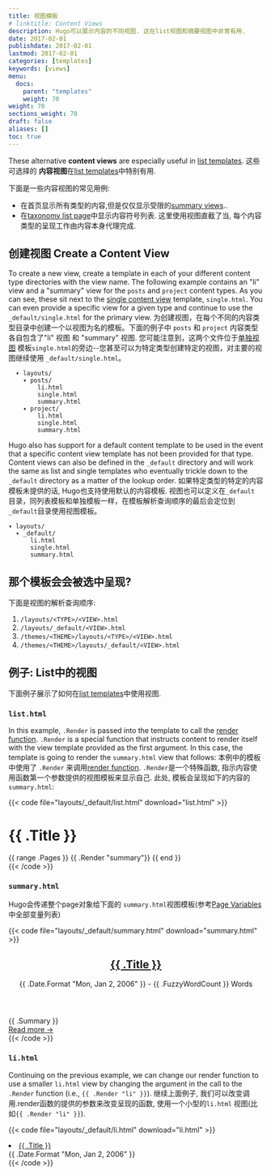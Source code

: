 ```yaml
---
title: 视图模板
# linktitle: Content Views
description: Hugo可以展示内容的不同视图. 这在list视图和摘要视图中非常有用.
date: 2017-02-01
publishdate: 2017-02-01
lastmod: 2017-02-01
categories: [templates]
keywords: [views]
menu:
  docs:
    parent: "templates"
    weight: 70
weight: 70
sections_weight: 70
draft: false
aliases: []
toc: true
---
```


These alternative **content views** are especially useful in [list templates][lists].
这些可选择的 **内容视图**在[list templates][lists]中特别有用.

下面是一些内容视图的常见用例:

* 在首页显示所有类型的内容,但是仅仅显示受限的[summary views][summaries]..
* 在[taxonomy list page][taxonomylists]中显示内容符号列表.
  这里使用视图直截了当, 每个内容类型的呈现工作由内容本身代理完成.

## 创建视图 Create a Content View

To create a new view, create a template in each of your different content type directories with the view name. The following example contains an "li" view and a "summary" view for the `posts` and `project` content types. As you can see, these sit next to the [single content view][single] template, `single.html`. You can even provide a specific view for a given type and continue to use the `_default/single.html` for the primary view.
为创建视图，在每个不同的内容类型目录中创建一个以视图为名的模板。下面的例子中 `posts` 和 `project` 内容类型各自包含了"li" 视图 和 "summary" 视图. 您可能注意到，这两个文件位于[单独视图][single] 模板`single.html`的旁边--您甚至可以为特定类型创建特定的视图，对主要的视图继续使用 `_default/single.html`。

```
  ▾ layouts/
    ▾ posts/
        li.html
        single.html
        summary.html
    ▾ project/
        li.html
        single.html
        summary.html
```

Hugo also has support for a default content template to be used in the event that a specific content view template has not been provided for that type. Content views can also be defined in the `_default` directory and will work the same as list and single templates who eventually trickle down to the `_default` directory as a matter of the lookup order.
如果特定类型的特定的内容模板未提供的话, Hugo也支持使用默认的内容模板. 视图也可以定义在`_default` 目录，同列表模板和单独模板一样，在模板解析查询顺序的最后会定位到`_default`目录使用视图模板。

```
▾ layouts/
  ▾ _default/
      li.html
      single.html
      summary.html
```

## 那个模板会会被选中呈现?

下面是视图的解析查询顺序:

1. `/layouts/<TYPE>/<VIEW>.html`
2. `/layouts/_default/<VIEW>.html`
3. `/themes/<THEME>/layouts/<TYPE>/<VIEW>.html`
4. `/themes/<THEME>/layouts/_default/<VIEW>.html`

## 例子: List中的视图

下面例子展示了如何在[list templates][lists]中使用视图.

### `list.html`

In this example, `.Render` is passed into the template to call the [render function][render]. `.Render` is a special function that instructs content to render itself with the view template provided as the first argument. In this case, the template is going to render the `summary.html` view that follows:
本例中的模板中使用了 `.Render` 来调用[render function][render]. `.Render`是一个特殊函数, 指示内容使用函数第一个参数提供的视图模板来显示自己. 此处, 模板会呈现如下的内容的`summary.html`:

{{< code file="layouts/_default/list.html" download="list.html" >}}
<main id="main">
  <div>
  <h1 id="title">{{ .Title }}</h1>
  {{ range .Pages }}
    {{ .Render "summary"}}
  {{ end }}
  </div>
</main>
{{< /code >}}

### `summary.html`

Hugo会传递整个page对象给下面的 `summary.html`视图模板(参考[Page Variables][pagevars]中全部变量列表)

{{< code file="layouts/_default/summary.html" download="summary.html" >}}
<article class="post">
  <header>
    <h2><a href='{{ .Permalink }}'> {{ .Title }}</a> </h2>
    <div class="post-meta">{{ .Date.Format "Mon, Jan 2, 2006" }} - {{ .FuzzyWordCount }} Words </div>
  </header>
  {{ .Summary }}
  <footer>
  <a href='{{ .Permalink }}'><nobr>Read more →</nobr></a>
  </footer>
</article>
{{< /code >}}

### `li.html`

Continuing on the previous example, we can change our render function to use a smaller `li.html` view by changing the argument in the call to the `.Render` function (i.e., `{{ .Render "li" }}`).
继续上面例子, 我们可以改变调用.render函数的提供的参数来改变呈现的函数, 使用一个小型的`li.html` 视图(比如`{{ .Render "li" }}`).

{{< code file="layouts/_default/li.html" download="li.html" >}}
<li>
  <a href="{{ .Permalink }}">{{ .Title }}</a>
  <div class="meta">{{ .Date.Format "Mon, Jan 2, 2006" }}</div>
</li>
{{< /code >}}

[lists]: /templates/lists/
[lookup]: /templates/lookup-order/
[pagevars]: /variables/page/
[render]: /functions/render/
[single]: /templates/single-page-templates/
[spf]: https://spf13.com
[spfsourceli]: https://github.com/spf13/spf13.com/blob/master/layouts/_default/li.html
[spfsourcesection]: https://github.com/spf13/spf13.com/blob/master/layouts/_default/section.html
[spfsourcesummary]: https://github.com/spf13/spf13.com/blob/master/layouts/_default/summary.html
[summaries]: /content-management/summaries/
[taxonomylists]: /templates/taxonomy-templates/
